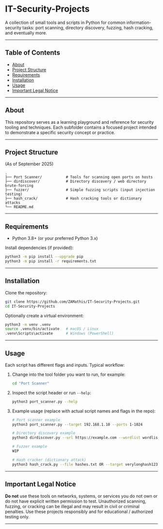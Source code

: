 # IT-Security-Projects

A collection of small tools and scripts in Python for common information-security tasks: port scanning, directory discovery, fuzzing, hash cracking, and eventually more.

---

## Table of Contents

- [About](#about)  
- [Project Structure](#project-structure)  
- [Requirements](#requirements)  
- [Installation](#installation)  
- [Usage](#usage)  
- [Important Legal Notice](#important-legal-notice)  

---

## About

This repository serves as a learning playground and reference for security tooling and techniques. Each subfolder contains a focused project intended to demonstrate a specific security concept or practice.

---

## Project Structure
(As of September 2025)

```
.
├── Port Scanner/           # Tools for scanning open ports on hosts
├── dirdiscover/            # Directory discovery / web directory brute-forcing
├── fuzzer/                 # Simple fuzzing scripts (input injection testing)
├── hash_crack/             # Hash cracking tools or dictionary attacks
└── README.md
```

---

## Requirements

- Python 3.8+ (or your preferred Python 3.x)  

Install dependencies (if provided):

```bash
python3 -m pip install --upgrade pip
python3 -m pip install -r requirements.txt
```

---

## Installation

Clone the repository:

```bash
git clone https://github.com/ZAMathis/IT-Security-Projects.git
cd IT-Security-Projects
```

Optionally create a virtual environment:

```bash
python3 -m venv .venv
source .venv/bin/activate   # macOS / Linux
.venv\Scripts\activate      # Windows (PowerShell)
```

---

## Usage

Each script has different flags and inputs. Typical workflow:

1. Change into the tool folder you want to run, for example:

   ```bash
   cd "Port Scanner"
   ```

2. Inspect the script header or run `--help`:

   ```bash
   python3 port_scanner.py --help
   ```

3. Example usage (replace with actual script names and flags in the repo):

   ```bash
   # Port scanner example
   python3 port_scanner.py --target 192.168.1.10 --ports 1-1024

   # Directory discovery example
   python3 dirdiscover.py --url https://example.com --wordlist wordlist.txt

   # Fuzzer example
   WIP

   # Hash cracker (dictionary attack)
   python3 hash_crack.py --file hashes.txt OR --target verylonghash1234 --wordlist passwords.txt --hashtype md5
   ```

---

## Important Legal Notice

**Do not** use these tools on networks, systems, or services you do not own or do not have explicit written permission to test. Unauthorized scanning, fuzzing, or cracking can be illegal and may result in civil or criminal penalties. Use these projects responsibly and for educational / authorized testing only.

---
